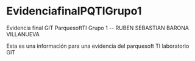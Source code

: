 # EvidenciafinalPQTIGrupo1
Evidencia final GIT ParquesoftTI Grupo 1 -- RUBEN SEBASTIAN BARONA VILLANUEVA


Esta es una información para una evidencia del parquesoft TI laboratorio GIT
